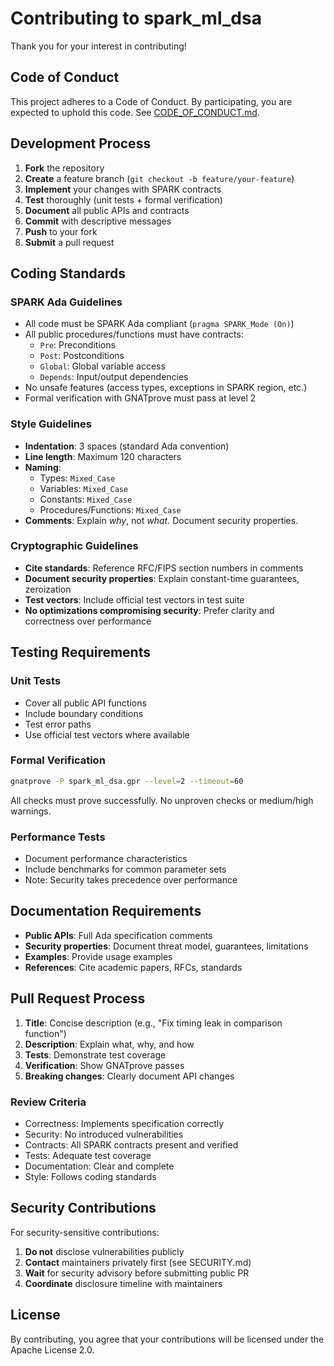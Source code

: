 # Contributing to spark_ml_dsa

Thank you for your interest in contributing!

## Code of Conduct

This project adheres to a Code of Conduct. By participating, you are expected to uphold this code. See [CODE_OF_CONDUCT.md](CODE_OF_CONDUCT.md).

## Development Process

1. **Fork** the repository
2. **Create** a feature branch (`git checkout -b feature/your-feature`)
3. **Implement** your changes with SPARK contracts
4. **Test** thoroughly (unit tests + formal verification)
5. **Document** all public APIs and contracts
6. **Commit** with descriptive messages
7. **Push** to your fork
8. **Submit** a pull request

## Coding Standards

### SPARK Ada Guidelines

- All code must be SPARK Ada compliant (`pragma SPARK_Mode (On)`)
- All public procedures/functions must have contracts:
  - `Pre`: Preconditions
  - `Post`: Postconditions
  - `Global`: Global variable access
  - `Depends`: Input/output dependencies
- No unsafe features (access types, exceptions in SPARK region, etc.)
- Formal verification with GNATprove must pass at level 2

### Style Guidelines

- **Indentation**: 3 spaces (standard Ada convention)
- **Line length**: Maximum 120 characters
- **Naming**:
  - Types: `Mixed_Case`
  - Variables: `Mixed_Case`
  - Constants: `Mixed_Case`
  - Procedures/Functions: `Mixed_Case`
- **Comments**: Explain *why*, not *what*. Document security properties.

### Cryptographic Guidelines

- **Cite standards**: Reference RFC/FIPS section numbers in comments
- **Document security properties**: Explain constant-time guarantees, zeroization
- **Test vectors**: Include official test vectors in test suite
- **No optimizations compromising security**: Prefer clarity and correctness over performance

## Testing Requirements

### Unit Tests

- Cover all public API functions
- Include boundary conditions
- Test error paths
- Use official test vectors where available

### Formal Verification

```bash
gnatprove -P spark_ml_dsa.gpr --level=2 --timeout=60
```

All checks must prove successfully. No unproven checks or medium/high warnings.

### Performance Tests

- Document performance characteristics
- Include benchmarks for common parameter sets
- Note: Security takes precedence over performance

## Documentation Requirements

- **Public APIs**: Full Ada specification comments
- **Security properties**: Document threat model, guarantees, limitations
- **Examples**: Provide usage examples
- **References**: Cite academic papers, RFCs, standards

## Pull Request Process

1. **Title**: Concise description (e.g., "Fix timing leak in comparison function")
2. **Description**: Explain what, why, and how
3. **Tests**: Demonstrate test coverage
4. **Verification**: Show GNATprove passes
5. **Breaking changes**: Clearly document API changes

### Review Criteria

- Correctness: Implements specification correctly
- Security: No introduced vulnerabilities
- Contracts: All SPARK contracts present and verified
- Tests: Adequate test coverage
- Documentation: Clear and complete
- Style: Follows coding standards

## Security Contributions

For security-sensitive contributions:

1. **Do not** disclose vulnerabilities publicly
2. **Contact** maintainers privately first (see SECURITY.md)
3. **Wait** for security advisory before submitting public PR
4. **Coordinate** disclosure timeline with maintainers

## License

By contributing, you agree that your contributions will be licensed under the Apache License 2.0.
